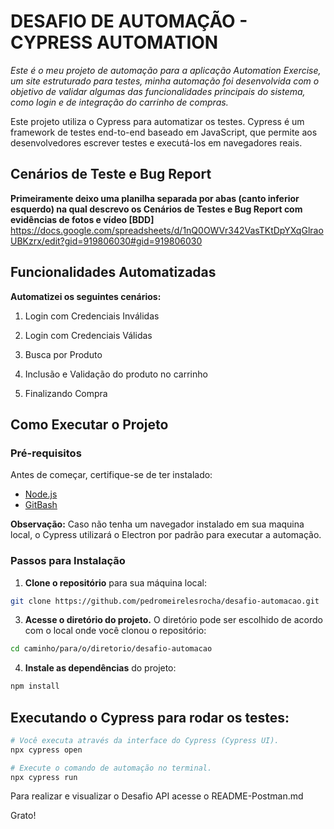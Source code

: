 # DESAFIO DE AUTOMAÇÃO - CYPRESS AUTOMATION 
_Este é o meu projeto de automação para a aplicação Automation Exercise, um site estruturado para testes, minha automação foi desenvolvida com o objetivo de validar algumas das funcionalidades principais do sistema, como login e de integração do carrinho de compras._

Este projeto utiliza o Cypress para automatizar os testes. Cypress é um framework de testes end-to-end baseado em JavaScript, que permite aos desenvolvedores escrever testes e executá-los em navegadores reais.

## Cenários de Teste e Bug Report
**Primeiramente deixo uma planilha separada por abas (canto inferior esquerdo) na qual descrevo os Cenários de Testes e Bug Report com evidências de fotos e vídeo [BDD]**
https://docs.google.com/spreadsheets/d/1nQ0OWVr342VasTKtDpYXqGlraoUBKzrx/edit?gid=919806030#gid=919806030

## Funcionalidades Automatizadas
**Automatizei os seguintes cenários:**

1. Login com Credenciais Inválidas

2. Login com Credenciais Válidas

3. Busca por Produto

4. Inclusão e Validação do produto no carrinho

5. Finalizando Compra

## Como Executar o Projeto
### Pré-requisitos
Antes de começar, certifique-se de ter instalado:
+ [Node.js](https://nodejs.org/pt)
+ [GitBash](https://git-scm.com/downloads)
  
**Observação:** Caso não tenha um navegador instalado em sua maquina local, o Cypress utilizará o Electron por padrão para executar a automação.


### Passos para Instalação

1. **Clone o repositório** para sua máquina local:
```bash
git clone https://github.com/pedromeirelesrocha/desafio-automacao.git
```

3. **Acesse o diretório do projeto.** O diretório pode ser escolhido de acordo com o local onde você clonou o repositório:
```bash
cd caminho/para/o/diretorio/desafio-automacao
```

4. **Instale as dependências** do projeto:
```bash
npm install
```

## Executando o Cypress para rodar os testes:
   
```bash
# Você executa através da interface do Cypress (Cypress UI).
npx cypress open

# Execute o comando de automação no terminal.
npx cypress run
```

Para realizar e visualizar o Desafio API acesse o README-Postman.md

Grato!
